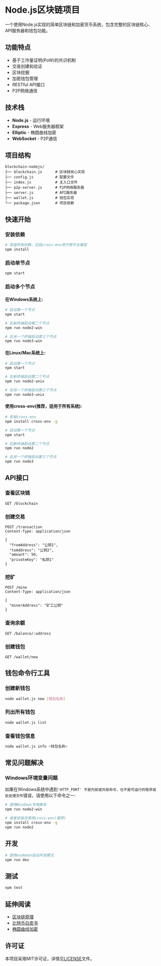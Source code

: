 # Node.js区块链项目

一个使用Node.js实现的简单区块链和加密货币系统，包含完整的区块链核心、API服务器和钱包功能。

## 功能特点

- 基于工作量证明(PoW)的共识机制
- 交易创建和验证
- 区块挖掘
- 加密钱包管理
- RESTful API接口
- P2P网络通信

## 技术栈

- **Node.js** - 运行环境
- **Express** - Web服务器框架
- **Elliptic** - 椭圆曲线加密
- **WebSocket** - P2P通信

## 项目结构

```
blockchain-nodejs/
├── blockchain.js      # 区块链核心实现
├── config.js          # 配置文件
├── index.js           # 主入口文件
├── p2p-server.js      # P2P网络服务器
├── server.js          # API服务器
├── wallet.js          # 钱包实现
└── package.json       # 项目依赖
```

## 快速开始

### 安装依赖

```bash
# 安装所有依赖，包括cross-env用于跨平台兼容
npm install
```

### 启动单节点

```bash
npm start
```

### 启动多个节点

#### 在Windows系统上:

```bash
# 启动第一个节点
npm start

# 在新终端启动第二个节点
npm run node2-win

# 在另一个终端启动第三个节点
npm run node3-win
```

#### 在Linux/Mac系统上:

```bash
# 启动第一个节点
npm start

# 在新终端启动第二个节点
npm run node2-unix

# 在另一个终端启动第三个节点
npm run node3-unix
```

#### 使用cross-env(推荐，适用于所有系统):

```bash
# 安装cross-env
npm install cross-env -g

# 启动第一个节点
npm start

# 在新终端启动第二个节点
npm run node2

# 在另一个终端启动第三个节点
npm run node3
```

## API接口

### 查看区块链

```
GET /blockchain
```

### 创建交易

```
POST /transaction
Content-Type: application/json

{
  "fromAddress": "公钥1",
  "toAddress": "公钥2",
  "amount": 50,
  "privateKey": "私钥1"
}
```

### 挖矿

```
POST /mine
Content-Type: application/json

{
  "minerAddress": "矿工公钥"
}
```

### 查询余额

```
GET /balance/:address
```

### 创建钱包

```
GET /wallet/new
```

## 钱包命令行工具

### 创建新钱包

```bash
node wallet.js new [钱包名称]
```

### 列出所有钱包

```bash
node wallet.js list
```

### 查看钱包信息

```bash
node wallet.js info <钱包名称>
```

## 常见问题解决

### Windows环境变量问题

如果在Windows系统中遇到`'HTTP_PORT' 不是内部或外部命令，也不是可运行的程序或批处理文件`错误，请使用以下命令之一:

```bash
# 使用Windows专用脚本
npm run node2-win

# 或者安装并使用cross-env(推荐)
npm install cross-env -g
npm run node2
```

## 开发

```bash
# 使用nodemon启动开发模式
npm run dev
```

## 测试

```bash
npm test
```

## 延伸阅读

- [区块链原理](https://en.wikipedia.org/wiki/Blockchain)
- [比特币白皮书](https://bitcoin.org/bitcoin.pdf)
- [椭圆曲线加密](https://en.wikipedia.org/wiki/Elliptic-curve_cryptography)

## 许可证

本项目采用MIT许可证，详情见[LICENSE](LICENSE)文件。